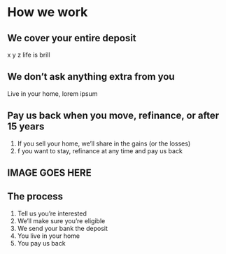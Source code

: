 # How we work

## We cover your entire deposit

x y z life is brill

## We don’t ask anything extra from you

Live in your home, lorem ipsum

## Pay us back when you move, refinance, or after 15 years

1. If you sell your home, we’ll share in the gains (or the losses)
2. f you want to stay, refinance at any time and pay us back

## IMAGE GOES HERE

## The process

1. Tell us you’re interested
2. We’ll make sure you’re eligible
3. We send your bank the deposit
4. You live in your home
5. You pay us back
